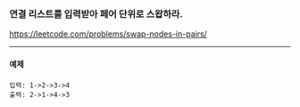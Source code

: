 ### 연결 리스트를 입력받아 페어 단위로 스왑하라.
https://leetcode.com/problems/swap-nodes-in-pairs/
***

#### 예제
```commandline
입력: 1->2->3->4
출력: 2->1->4->3
```